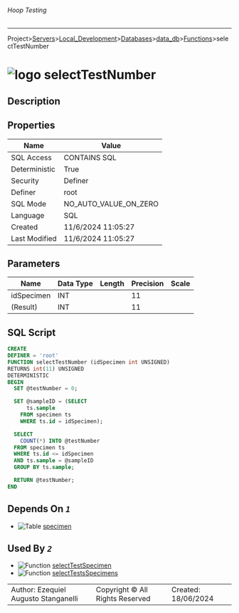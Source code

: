 ###### Hoop Testing
___
Project>[Servers](../../../../Servers.md)>[Local_Development](../../../Local_Development.md)>[Databases](../../Databases.md)>[data_db](../data_db.md)>[Functions](Functions.md)>selectTestNumber


# ![logo](../../../../../Images/function64.svg) selectTestNumber

## <a name="#Description"></a>Description
> 
## <a name="#Properties"></a>Properties
|Name|Value|
|---|---|
|SQL Access|CONTAINS SQL|
|Deterministic|True|
|Security|Definer|
|Definer|root|
|SQL Mode|NO_AUTO_VALUE_ON_ZERO|
|Language|SQL|
|Created|11/6/2024 11:05:27|
|Last Modified|11/6/2024 11:05:27|


## <a name="#Parameters"></a>Parameters
|Name|Data Type|Length|Precision|Scale|
|---|---|---|---|---|
|idSpecimen|INT||11||
|(Result)|INT||11||

## <a name="#SqlScript"></a>SQL Script
```SQL
CREATE
DEFINER = 'root'
FUNCTION selectTestNumber (idSpecimen int UNSIGNED)
RETURNS int(11) UNSIGNED
DETERMINISTIC
BEGIN
  SET @testNumber = 0;

  SET @sampleID = (SELECT
      ts.sample
    FROM specimen ts
    WHERE ts.id = idSpecimen);

  SELECT
    COUNT(*) INTO @testNumber
  FROM specimen ts
  WHERE ts.id <= idSpecimen
  AND ts.sample = @sampleID
  GROUP BY ts.sample;

  RETURN @testNumber;
END
```

## <a name="#DependsOn"></a>Depends On _`1`_
- ![Table](../../../../../Images/table.svg) [specimen](../Tables/specimen.md)


## <a name="#UsedBy"></a>Used By _`2`_
- ![Function](../../../../../Images/function.svg) [selectTestSpecimen](selectTestSpecimen.md)
- ![Function](../../../../../Images/function.svg) [selectTestsSpecimens](selectTestsSpecimens.md)


||||
|---|---|---|
|Author: Ezequiel Augusto Stanganelli|Copyright © All Rights Reserved|Created: 18/06/2024|